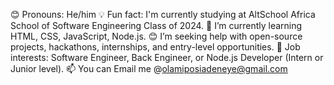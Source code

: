 😊 Pronouns: He/him
💡 Fun fact: I'm currently studying at AltSchool Africa School of Software Engineering Class of 2024.
🌱 I’m currently learning HTML, CSS, JavaScript, Node.js.
😊 I’m seeking help with open-source projects, hackathons, internships, and entry-level opportunities.
💼 Job interests: Software Engineer, Back Engineer, or Node.js Developer (Intern or Junior level).
📫 You can Email me @olamiposiadeneye@gmail.com
